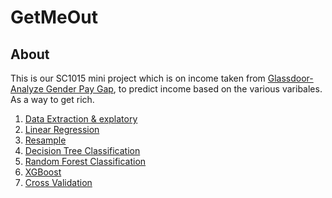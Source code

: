 # GetMeOut
## About
This is our SC1015 mini project which is on income taken from [Glassdoor- Analyze Gender Pay Gap](https://www.kaggle.com/datasets/nilimajauhari/glassdoor-analyze-gender-pay-gap), to predict income based on the various varibales. As a way to get rich.
1. [Data Extraction & explatory](https://github.com/r3ny0u/GetMeOut/blob/main/MegaDepression/data%20extraction%20%26%20explatory%20analysis.ipynb)
2. [Linear Regression](https://github.com/r3ny0u/GetMeOut/blob/main/MegaDepression/linear%20regression.ipynb)
3. [Resample]()
4. [Decision Tree Classification]()
5. [Random Forest Classification]()
6. [XGBoost]()
7. [Cross Validation](https://github.com/r3ny0u/GetMeOut/blob/main/MegaDepression/cross%20validation.ipynb)



